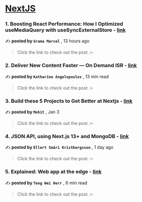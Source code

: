 
<h1><a href=https://medium.com/tag/nextjs/recommended target="_blank" rel="noopener noreferrer">NextJS</a></h1>
<h3>1. Boosting React Performance: How I Optimized useMediaQuery with useSyncExternalStore - <a href=https://medium.com/@grama.marcel01/boosting-react-performance-how-i-optimized-usemediaquery-with-usesyncexternalstore-b5450e54e7a2?source=tag_recommended_feed---------0-84----------nextjs----------324e5dbf_de06_4e95_add8_4ca29693b329------- target="_blank" rel="noopener noreferrer">link</a></h3>

✍️ **posted by `Grama Marcel`** <date> , 13 hours ago</date>

<blockquote>Click the link to check out the post. ⌲</blockquote>

<h3>2. Deliver New Content Faster — On Demand ISR - <a href=https://medium.com/stackademic/on-demand-incremental-static-regeneration-3aac500641d8?source=tag_recommended_feed---------1-107----------nextjs----------324e5dbf_de06_4e95_add8_4ca29693b329------- target="_blank" rel="noopener noreferrer">link</a></h3>

✍️ **posted by `Katharine Angelopoulos`** <date> , 13 min read</date>

<blockquote>Click the link to check out the post. ⌲</blockquote>

<h3>3. Build these 5 Projects to Get Better at Nextjs - <a href=https://medium.com/@mohit-vaswani/build-these-5-projects-to-get-better-at-nextjs-498a2b76fde2?source=tag_recommended_feed---------2-85----------nextjs----------324e5dbf_de06_4e95_add8_4ca29693b329------- target="_blank" rel="noopener noreferrer">link</a></h3>

✍️ **posted by `Mohit`** <date> , Jan 3</date>

<blockquote>Click the link to check out the post. ⌲</blockquote>

<h3>4. JSON API, using Next.js 13+ and MongoDB - <a href=https://medium.com/@ellertsmarik/json-api-using-next-js-13-and-mongodb-f45e8e61b031?source=tag_recommended_feed---------3-84----------nextjs----------324e5dbf_de06_4e95_add8_4ca29693b329------- target="_blank" rel="noopener noreferrer">link</a></h3>

✍️ **posted by `Ellert Smári Kristbergsson`** <date> , 1 day ago</date>

<blockquote>Click the link to check out the post. ⌲</blockquote>

<h3>5. Explained: Web app at the edge - <a href=https://medium.com/gitconnected/explained-web-app-at-the-edge-fb391985a0a5?source=tag_recommended_feed---------4-107----------nextjs----------324e5dbf_de06_4e95_add8_4ca29693b329------- target="_blank" rel="noopener noreferrer">link</a></h3>

✍️ **posted by `Teng Wei Herr`** <date> , 6 min read</date>

<blockquote>Click the link to check out the post. ⌲</blockquote>

